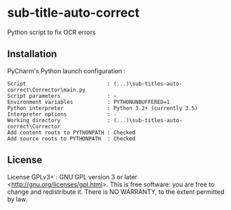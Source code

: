 sub-title-auto-correct
======================

Python script to fix OCR errors

## Installation

PyCharm's Python launch configuration :
```
Script                          : (...)\sub-titles-auto-correct\Corrector\main.py
Script parameters               : -
Environment variables           : PYTHONUNBUFFERED=1
Python interpreter              : Python 3.2+ (currently 3.5)
Interpreter options             : -
Working directory               : (...)\sub-titles-auto-correct\Corrector
Add content roots to PYTHONPATH : Checked
Add source roots to PYTHONPATH  : Checked
```

## License

License GPLv3+ : GNU GPL version 3 or later \<<http://gnu.org/licenses/gpl.html>\>.
This is free software: you are free to change and redistribute it.
There is NO WARRANTY, to the extent permitted by law.

